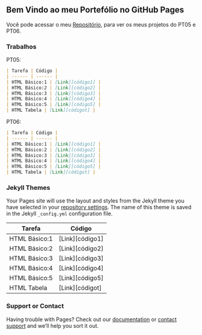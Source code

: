## Bem Vindo ao meu Portefólio no GitHub Pages

Você pode acessar o meu [Repositório](https://github.com/LarissaMdSilva/Larissa-Silva), para ver os meus projetos do PT05 e PT06.

### Trabalhos

PT05:

```markdown
| Tarefa | Código |
| ------ | ------ |
| HTML Básico:1 | [Link][código1] |
| HTML Básico:2 | [Link][código2] |
| HTML Básico:3 | [Link][código3] |
| HTML Básico:4 | [Link][código4] |
| HTML Básico:5 | [Link][código5] |
| HTML Tabela | [Link][códigot] |
```

PT06:

```markdown
| Tarefa | Código |
| ------ | ------ |
| HTML Básico:1 | [Link][código1] |
| HTML Básico:2 | [Link][código2] |
| HTML Básico:3 | [Link][código3] |
| HTML Básico:4 | [Link][código4] |
| HTML Básico:5 | [Link][código5] |
| HTML Tabela | [Link][códigot] |
```

### Jekyll Themes

Your Pages site will use the layout and styles from the Jekyll theme you have selected in your [repository settings](https://github.com/LarissaMdSilva/teste.github.io/settings/pages). The name of this theme is saved in the Jekyll `_config.yml` configuration file.

| Tarefa | Código |
| ------ | ------ |
| HTML Básico:1 | [Link][código1] |
| HTML Básico:2 | [Link][código2] |
| HTML Básico:3 | [Link][código3] |
| HTML Básico:4 | [Link][código4] |
| HTML Básico:5 | [Link][código5] |
| HTML Tabela | [Link][códigot] |

### Support or Contact

Having trouble with Pages? Check out our [documentation](https://docs.github.com/categories/github-pages-basics/) or [contact support](https://support.github.com/contact) and we’ll help you sort it out.
